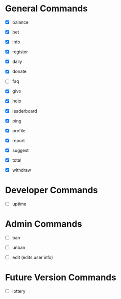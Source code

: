 # General Commands
- [x] balance
- [x] bet
- [x] info
- [x] register
- [x] daily
- [x] donate
- [ ] faq
- [x] give
- [x] help
- [x] leaderboard
- [x] ping
- [x] profile
- [x] report
- [x] suggest
- [x] total
- [x] withdraw


# Developer Commands
- [ ] uptime


# Admin Commands
- [ ] ban
- [ ] unban
- [ ] edit (edits user info)


# Future Version Commands
- [ ] lottery
